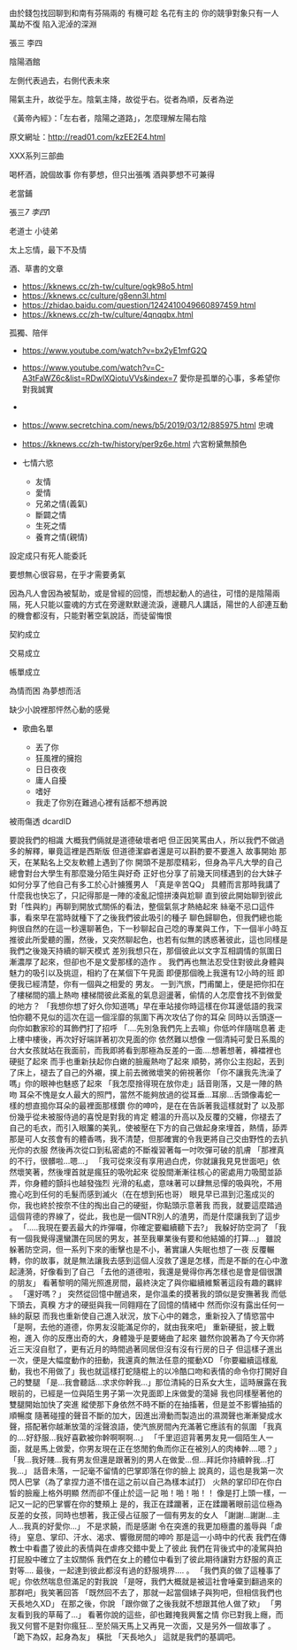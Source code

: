 
由於錢包找回聊到和南有芬隔兩的
有機可趁
名花有主的 你的競爭對象只有一人
萬劫不復
陷入泥淖的深淵


張三 李四

陰陽酒館

左側代表過去，右側代表未來
 
陽氣主升，故從乎左。陰氣主降，故從乎右。從者為順，反者為逆

《黃帝內經》：「左右者，陰陽之道路」，怎麼理解左陽右陰

原文網址：http://read01.com/kzEE2E4.html

XXX系列三部曲

喝杯酒，說個故事
你有夢想，但只出張嘴
酒與夢想不可兼得


老當鋪

張三*7
李四*1

老道士 小徒弟

太上忘情，最下不及情

酒、草書的文章

- https://kknews.cc/zh-tw/culture/ogk98o5.html
- https://kknews.cc/culture/g8enn3l.html
- https://zhidao.baidu.com/question/1242410049660897459.html
- https://kknews.cc/zh-tw/culture/4qnqqbx.html

孤獨、陪伴
- https://www.youtube.com/watch?v=bx2yE1mfG2Q
- https://www.youtube.com/watch?v=C-A3tFaWZ6c&list=RDwlXQiotuVVs&index=7 愛你是孤單的心事，多希望你對我誠實
- 
- https://www.secretchina.com/news/b5/2019/03/12/885975.html  忠魂
- https://kknews.cc/zh-tw/history/per9z6e.html 六宮粉黛無顏色
- 七情六慾

	- 友情
	- 愛情
	- 兄弟之情(義氣)
	- 斷闢之情
	- 生死之情
	- 養育之情(親情)

設定成只有死人能委託

要想無心很容易，在乎才需要勇氣

因為凡人會因為被幫助，或是曾經的回憶，而想起動人的過往，可惜的是陰陽兩隔，死人只能以靈魂的方式在旁邊默默邊流淚，邊聽凡人講話，陽世的人卻連互動的機會都沒有，只能對著空氣說話，而徒留悔恨

契約成立

交易成立

帳單成立

為情而困 為夢想而活

缺少小說裡那怦然心動的感覺

- 歌曲名單

	- 丟了你
	- 狂風裡的擁抱
	- 日日夜夜
	- 庸人自擾
	- 嗜好
	- 我走了你別在難過心裡有話都不想再說

被雨傷透 dcardID








要說我們的相識
大概我們倆就是道德破壞者吧
但正因笑罵由人，所以我們不做過多的解釋，畢竟這裡是西斯版
但道德潔癖者還是可以斟酌要不要進入
故事開始
那天，在某點名上交友軟體上遇到了你
開頭不是那麼精彩，但身為平凡大學的自己總會對台大學生有那麼幾分陌生與好奇
正好也分享了前幾天同樣遇到的台大妹子如何分享了他自己有多工於心計擄獲男人
「真是辛苦QQ」
具體而言那時我講了什麼我也快忘了，只記得那是一陣的凌亂記憶拼湊與尬聊
直到彼此開始聊到彼此對「性與約」再聊到開放式關係的看法，整個氣氛才熱絡起來
絲毫不忌口這件事，看來早在當時就種下了之後我們彼此吸引的種子
聊色歸聊色，但我們總也能夠很自然的在這一秒還聊著色，下一秒聊起自己唸的專業與工作，下一個半小時互推彼此所愛聽的團，然後，又突然聊起色，也若有似無的誘惑著彼此，這也同樣是我們之後幾天持續的聊天模式
差別我想只在，那個彼此以文字互相調情的氛圍日漸濃厚了起來，但卻也不是文愛那樣的造作
。
我們再也無法忍受住對彼此身體與魅力的吸引以及挑逗，相約了在某個下午見面
即便那個晚上我還有12小時的班
即便我已經清楚，你有一個與之相愛的
男友。
一到汽旅，門甫闔上，便是把你扣在了樓梯間的牆上熱吻
樓梯間彼此紊亂的氣息迴盪著，偷情的人怎麼會找不到做愛的地方？
「我想你想了好久你知道嗎」早在車站接你時這樣在你耳邊低語的我深怕你聽不見似的這次在這一個淫靡的氛圍下再次攻佔了你的耳朵
同時以舌頭逐一向你如數家珍的耳飾們打了招呼
「....先別急我們先上去嘛」你低吟伴隨喘息著
走上樓中樓後，再次好好端詳著初次見面的你
依然難以想像
一個清純可愛日系風的台大女孩就站在我面前，而我即將看到那極為反差的一面....想著想著，褲襠裡也硬挺了起來
而手也重新扶起你白嫩的臉龐熱吻了起來
順勢，將你公主抱起，丟到了床上，褪去了自己的外襯，撲上前去微微壞笑的俯視著你
「你不讓我先洗澡了嗎」你的眼神也魅惑了起來
「我怎麼捨得現在放你走」話音剛落，又是一陣的熱吻
耳朵不愧是女人最大的照門，當然不能夠放過的從耳垂...耳廓...舌頭像毒蛇一樣的想直搗你耳朵的最裡面那樣鑽
你的呻吟，是在在告訴著我這樣就對了
以及那份幾乎從未被服侍過的喜悅是對我的肯定
體溫的升高以及反覆的交纏，你褪去了自己的毛衣，而引入眼簾的美乳，使被壓在下方的自己做起身來埋首，熱情，舔弄
那是可人女孩會有的體香嗎，我不清楚，但那確實的令我更將自己交由野性的去扒光你的衣服
然後再次從口到私密處的不斷複習著每一吋吹彈可破的肌膚
「那裡真的不行，很髒啦…嗯...」
「我可從來沒有享用過白虎，你就讓我見見世面吧」依然壞笑著，然後埋首就是瘋狂的吸吮起來
從股間漸漸往核心的密處用力吸聞並舔弄，你身體的顫抖也越發強烈
光滑的私處，意味著可以肆無忌憚的吸與吮，不用擔心吃到任何的毛髮而感到滅火（在在想到拓也哥）
眼見早已濕到氾濫成災的你，我也終於按奈不住的掏出自己的硬挺，你點頭示意著我
而我，就要這麼踏過這個背德的界線了，從此，我也是一個NTR別人的渣男，而是什麼讓我到了這步
。
「.....我現在要丟最大的炸彈囉，你確定要繼續聽下去?」
我躲好防空洞了
「我有一個我覺得還蠻讚在同居的男友，甚至我畢業後有要和他結婚的打算...」
雖說躲著防空洞，但一系列下來的衝擊也是不小，著實讓人失眠也想了一夜
反覆輾轉，你的故事，就是無法讓我去感到這個人沒救了還是怎樣，而是不斷的在心中激起漣漪，好像看到了自己
「去他的道德啦，我還是覺得你再怎樣也是會是個很讚的朋友」
看著黎明的陽光照進房間，最終決定了與你繼續維繫著這段有趣的羈絆
。
「還好嗎？」
突然從回憶中醒過來，是你溫柔的摸著我的頭似是安撫著我
而低下頭去，真糗
方才的硬挺與我一同翱翔在了回憶的情緒中
然而你沒有露出任何一絲的厭惡
而我也重新使自己進入狀況，放下心中的雜念，重新投入了情慾當中
「是啊，去他的道德，你男友沒能滿足你的，就由我來吧」
重新硬挺，披上戰袍，進入
你的反應出奇的大，身體幾乎是要蜷曲了起來
雖然你說著為了今天你將近三天沒自慰了，更有近月的時間過著同居但沒有沒有行房的日子
但這樣子進出一次，便是大幅度動作的扭動，我還真的無法任意的擺動XD
「你要繼續這樣亂動，我也不用做了」我也就這樣打蛇隨棍上的以冷酷口吻和表情的命令你打開好自己的雙腿
「是...我會聽話...求求你幹我...」那位清純的日系女大生，這時展露在我眼前的，已經是一位與陌生男子第一次見面即上床做愛的蕩婦
我也同樣壓著他的雙腿開始加快了突進
縱使那下身依然不時不斷的在抽搐著，但是並不影響抽插的順暢度
隨著碰撞的聲音不斷的加大，因進出滑動而製造出的濕潤聲也漸漸變成水聲，搭配著你越漸放蕩的淫聲浪語，使汽旅房間內充滿著它應該有的氛圍
「我真的....好舒服...我好喜歡被你幹啊啊啊...」
「千里迢迢背著男友見一個陌生人一面，就是馬上做愛，你男友現在正在悠閒釣魚而你正在被別人的肉棒幹....嗯？」
「我...我好賤...我有男友但還是跟著別的男人在做愛...但...拜託你持續幹我...打我...」
話音未落，一記毫不留情的巴掌即落在你的臉上
說真的，這也是我第一次閃人巴掌（為了拿捏力道不惜在這之前以自己為樣本試打）
火熱的掌印印在你白皙的臉龐上格外明顯
然而卻不僅止於這一記
啪！啪！啪！！
像是打上頭一樣，一記又一記的巴掌響在你的雙頰上
是的，我正在蹂躪著，正在蹂躪著眼前這位極為反差的女孩，同時也想著，我正侵占征服了一個有男友的女人
「謝謝...謝謝...主人...我真的好愛你...」
不是求饒，而是感謝
令在突進的我更加極盡的羞辱與「虐待」
窒息、掌印、汗水、渴求、響徹房間的呻吟
那是這一小時中的代表
我們在傳教士中看盡了彼此的表情與在虐疼交錯中愛上了彼此
我們在背後式中的凌駕與拍打屁股中確立了主奴關係
我們在女上的體位中看到了彼此期待讓對方舒服的真正對等....
最後，一起達到彼此都沒有過的舒服境界....
。
「我們真的做了這種事了呢」你依然喘息但滿足的對我說
「是呀，我們大概就是被這社會唾棄到翻過來的那群吧」我笑著回答
「既然回不去了，那就一起當個婊子與狗吧，但相信我們也天長地久XD」
在那之後，你說
「跟你做了之後我就不想跟其他人做了欸」
「男友看到我的草莓了...」
看著你說的這些，卻也難掩我興奮之情
你已對我上癮，而我又何嘗不是對你瘋狂...
至於隔天馬上又再見一次面，又是另外一個故事了
。
「跪下為奴，起身為友」
橫批
「天長地久」
這就是我們的基調吧。